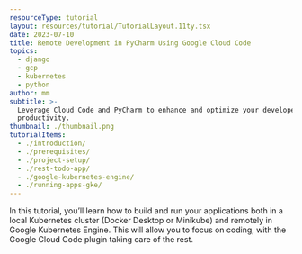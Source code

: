 ```yaml
---
resourceType: tutorial
layout: resources/tutorial/TutorialLayout.11ty.tsx
date: 2023-07-10
title: Remote Development in PyCharm Using Google Cloud Code
topics:
  - django
  - gcp
  - kubernetes
  - python
author: mm
subtitle: >-
  Leverage Cloud Code and PyCharm to enhance and optimize your developer
  productivity.
thumbnail: ./thumbnail.png
tutorialItems:
  - ./introduction/
  - ./prerequisites/
  - ./project-setup/
  - ./rest-todo-app/
  - ./google-kubernetes-engine/
  - ./running-apps-gke/
---
```


In this tutorial, you’ll learn how to build and run your applications both in a local Kubernetes cluster (Docker Desktop or Minikube) and remotely in Google Kubernetes Engine. This will allow you to focus on coding, with the Google Cloud Code plugin taking care of the rest.
